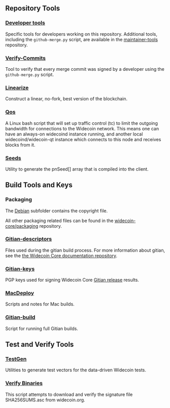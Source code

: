 Repository Tools
---------------------

### [Developer tools](/contrib/devtools) ###
Specific tools for developers working on this repository.
Additional tools, including the `github-merge.py` script, are available in the [maintainer-tools](https://github.com/widecoin-core/widecoin-maintainer-tools) repository.

### [Verify-Commits](/contrib/verify-commits) ###
Tool to verify that every merge commit was signed by a developer using the `github-merge.py` script.

### [Linearize](/contrib/linearize) ###
Construct a linear, no-fork, best version of the blockchain.

### [Qos](/contrib/qos) ###

A Linux bash script that will set up traffic control (tc) to limit the outgoing bandwidth for connections to the Widecoin network. This means one can have an always-on widecoind instance running, and another local widecoind/widecoin-qt instance which connects to this node and receives blocks from it.

### [Seeds](/contrib/seeds) ###
Utility to generate the pnSeed[] array that is compiled into the client.

Build Tools and Keys
---------------------

### Packaging ###
The [Debian](/contrib/debian) subfolder contains the copyright file.

All other packaging related files can be found in the [widecoin-core/packaging](https://github.com/widecoin-core/packaging) repository.

### [Gitian-descriptors](/contrib/gitian-descriptors) ###
Files used during the gitian build process. For more information about gitian, see the [the Widecoin Core documentation repository](https://github.com/widecoin-core/docs).

### [Gitian-keys](/contrib/gitian-keys)
PGP keys used for signing Widecoin Core [Gitian release](/doc/release-process.md) results.

### [MacDeploy](/contrib/macdeploy) ###
Scripts and notes for Mac builds.

### [Gitian-build](/contrib/gitian-build.py) ###
Script for running full Gitian builds.

Test and Verify Tools
---------------------

### [TestGen](/contrib/testgen) ###
Utilities to generate test vectors for the data-driven Widecoin tests.

### [Verify Binaries](/contrib/verifybinaries) ###
This script attempts to download and verify the signature file SHA256SUMS.asc from widecoin.org.

